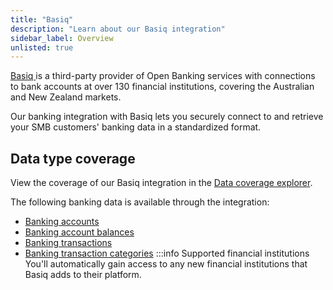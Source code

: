 ```yaml
---
title: "Basiq"
description: "Learn about our Basiq integration"
sidebar_label: Overview
unlisted: true
---
```

<p>
  <a class="external" href="https://basiq.io/" target="_blank">
    Basiq
  </a> 
  is a third-party provider of Open Banking services with connections to bank accounts at over 130 financial institutions, covering the Australian and New Zealand markets.
</p>

Our banking integration with Basiq lets you securely connect to and retrieve your SMB customers' banking data in a standardized format.

## Data type coverage

View the coverage of our Basiq integration in the <a className="external" href="https://knowledge.codat.io/supported-features/banking?view=tab-by-integration&integrationKey=dxfm" target="_blank">Data coverage explorer</a>.

The following banking data is available through the integration:

- [Banking accounts](/banking-api#/schemas/banking-accounts)
- [Banking account balances](/banking-api#/schemas/banking-account-balances)
- [Banking transactions](/banking-api#/schemas/banking-transactions)
- [Banking transaction categories](/banking-api#/schemas/banking-transaction-categories)
  :::info Supported financial institutions
  You'll automatically gain access to any new financial institutions that Basiq adds to their platform.
